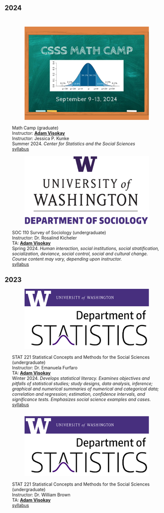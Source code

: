 <body>
    <div class="container">
        <h1></h1>
        <article>
            <br>
            <div class="publications">
                <h2 class="bibliography">2024</h2>
                <br>
                <ol class="bibliography">
                    <div class="row">
                        <div class="col-sm-2">
                            <figure>
                                <picture>
                                <img src="/assets/img/teaching_preview/mathcamp.png" class="img-fluid rounded" alt="mathcamp.png">
                                </picture>
                            </figure>
                        </div>
                        <div class="col-sm-10">
                            <div class="title">Math Camp (graduate)</div>
                            <div class="author">
                                Instructor: <u><strong>Adam Visokay</strong></u><br>
                                Instructor: Jessica P. Kunke
                            </div>
                            <div class="periodical">
                                Summer 2024. <em>Center for Statistics and the Social Sciences</em>
                            </div>
                            <div class="links">
                                <a href="/assets/teaching/mathcamp.html" class="btn btn-sm btn-outline-primary" target="_blank">syllabus</a>
                            </div>
                        </div>
                    </div>
                </ol>
                <ol class="bibliography">
                    <div class="row">
                        <div class="col-sm-2">
                            <figure>
                                <picture>
                                <img src="/assets/img/teaching_preview/uw_soc.png" class="img-fluid rounded" alt="uw_soc.png">
                                </picture>
                            </figure>
                        </div>
                        <div class="col-sm-10">
                            <div class="title">SOC 110 Survey of Sociology (undergraduate)</div>
                            <div class="author">
                                Instructor: Dr. Rosalind Kicheler<br>
                                TA: <u><strong>Adam Visokay</strong></u><br>
                            </div>
                            <div class="periodical">
                                Spring 2024. <em>Human interaction, social institutions, social stratification, socialization, deviance, social control, social and cultural change. Course content may vary, depending upon instructor.</em>
                            </div>
                            <div class="links">
                                <a href="/assets/teaching/soc110spr2024_syllabus.pdf" class="btn btn-sm btn-outline-primary" target="_blank">syllabus</a>
                            </div>
                        </div>
                    </div>
                </ol>
                <h2 class="bibliography">2023</h2>
                <ol class="bibliography">
                    <div class="row">
                        <div class="col-sm-2">
                            <figure>
                                <picture>
                                <img src="/assets/img/teaching_preview/uw_stats.png" class="img-fluid rounded" alt="uw_stats.png">
                                </picture>
                            </figure>
                        </div>
                        <div class="col-sm-10">
                            <div class="title">STAT 221 Statistical Concepts and Methods for the Social Sciences (undergraduate)</div>
                            <div class="author">
                                Instructor: Dr. Emanuela Furfaro <br>
                                TA: <u><strong>Adam Visokay</strong></u><br>
                            </div>
                            <div class="periodical">
                                Winter 2024. <em>Develops statistical literacy. Examines objectives and pitfalls of statistical studies; study designs, data analysis, inference; graphical and numerical summaries of numerical and categorical data; correlation and regression; estimation, confidence intervals, and significance tests. Emphasizes social science examples and cases.</em>
                            </div>
                            <div class="links">
                                <a href="/assets/teaching/stat221winter2024_syllabus.pdf" class="btn btn-sm btn-outline-primary" target="_blank">syllabus</a>
                            </div>
                        </div>
                    </div>
                </ol>
                <h2 class="bibliography"></h2>
                <ol class="bibliography">
                    <div class="row">
                        <div class="col-sm-2">
                            <figure>
                                <picture>
                                <img src="/assets/img/teaching_preview/uw_stats.png" class="img-fluid rounded" alt="uw_stats.png">
                                </picture>
                            </figure>
                        </div>
                        <div class="col-sm-10">
                            <div class="title">STAT 221 Statistical Concepts and Methods for the Social Sciences (undergraduate)</div>
                            <div class="author">
                                Instructor: Dr. William Brown <br>
                                TA: <u><strong>Adam Visokay</strong></u><br>
                            </div>
                            <div class="links">
                                <a href="/assets/teaching/stat221fall2024_syllabus.pdf" class="btn btn-sm btn-outline-primary" target="_blank">syllabus</a>
                            </div>
                        </div>
                    </div>
                </ol>
                <!-- <h2 class="bibliography"></h2>
                <ol class="bibliography">
                    <div class="row">
                        <div class="col-sm-2">
                            <figure>
                                <picture>
                                    <img src="/assets/img/publication_preview/ard.png" class="img-fluid rounded" alt="ard.png">
                                </picture>
                            </figure>
                        </div>
                        <div class="col-sm-10">
                            <div class="title">Aggregated Relational Data Primer</div>
                            <div class="author">
                                <u><strong>Adam Visokay</strong></u>
                            </div>
                            <div class="links">
                                <a href="https://avisokay.shinyapps.io/uw_ard_viz/" class="btn btn-sm btn-outline-primary" target="_blank">html</a>
                            </div>
                        </div>
                    </div>
                </ol> -->
            </div>
        </article>


